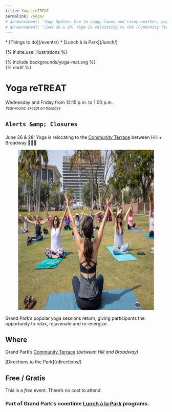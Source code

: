 ```yaml
---
title: Yoga reTREAT
permalink: /yoga/
# announcement: 'Yoga Update: Due to soggy lawns and rainy weather, yoga is canceled for today (FRI MAY 10). Apologies for the inconvenience🙏'
# announcement: "June 26 & 28: Yoga is relocating to the [Community Terrace](/areas/) between Hill + Broadway 🧘🏻‍♂️"
---
```


<nav markdown="1">
* [Things to do](/events/)
* [Lunch à la Park](/lunch/)
</nav>

{% if site.use_illustrations %}
<style>
.girl {
  grid-column: -3/-1;
  grid-row: 1/6;
}
.girl svg {
  height: 20vmax;
  width: auto;
  color: inherit;
}
.girl svg,
.girl svg path {
  fill: currentColor;
}
.girl svg * {
  color: inherit !important;
}
main h1 {
  grid-column: 2/-3;
}
main h1 + p {
  grid-column: 2/-3;
}
main > nav:first-child {
  grid-row-start: 1;
}
main > h1 + nav {
    grid-column: 3/-3;
}
</style>

<div class="girl">
{% include backgrounds/yoga-mat.svg %}
</div>
{% endif %}

# Yoga reTREAT

Wednesday and Friday from <time datetime="12:15">12:15 p.m.</time> to <time datetime="13:00">1:00 p.m.</time><br />
_<small>Year-round, except on holidays</small>_

<section class="special-notice" role="status">
  <h2>
    
    Alerts &amp; Closures
  </h2>
  <p>June 26 & 28: Yoga is relocating to the <a href="/areas/" class="avoid-break">Community Terrace</a> between Hill + Broadway 🧘🏻‍♂️</p>

</section>

<figure>
  <img src="/uploads/programs/yoga-4.jpg" alt="Yoga" height="500" />
</figure>

Grand Park’s popular yoga sessions return, giving participants the opportunity to relax, rejuvenate and re-energize.

<main markdown="1">

## Where

Grand Park’s [Community Terrace](/areas/) _(between Hill and Broadway)_

<p class="action" markdown="1">
[Directions to the Park](/directions/)
</p>

## Free / Gratis

This is a _free_ event. There’s no cost to attend.

<div></div>

<div></div>

### Part of Grand Park’s noontime [Lunch à la Park](/lunch/) programs.

</main>
